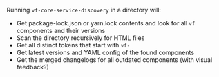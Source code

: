 Running `vf-core-service-discovery` in a directory will:

- Get package-lock.json or yarn.lock contents and look for all `vf` components and their versions
- Scan the directory recursively for HTML files
- Get all distinct tokens that start with `vf-`
- Get latest versions and YAML config of the found components
- Get the merged changelogs for all outdated components (with visual feedback?)
